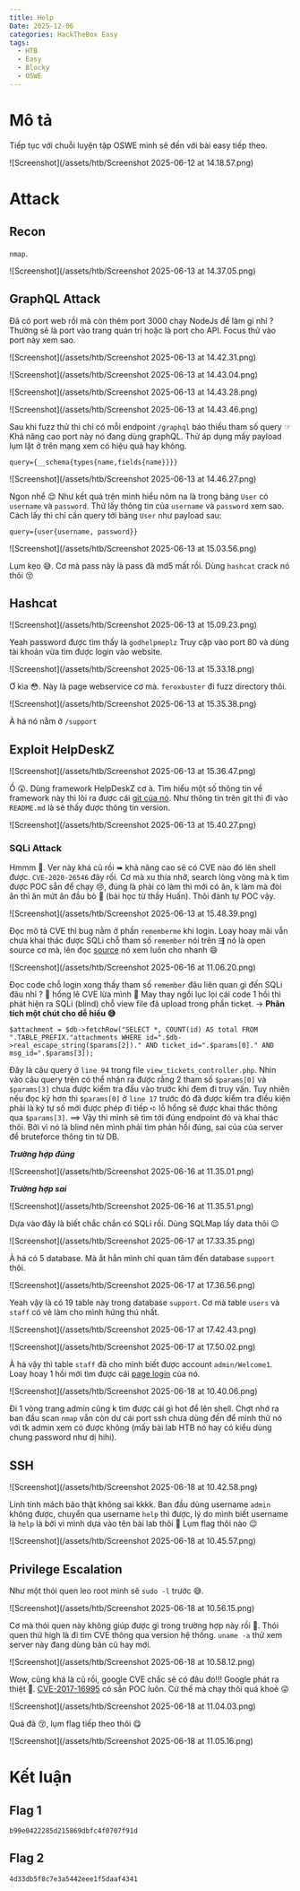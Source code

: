```yaml
---
title: Help
Date: 2025-12-06
categories: HackTheBox Easy
tags:
  - HTB
  - Easy
  - Blocky
  - OSWE
---
```

# Mô tả
Tiếp tục với chuỗi luyện tập OSWE mình sẽ đến với bài easy tiếp theo.

![Screenshot](/assets/htb/Screenshot 2025-06-12 at 14.18.57.png)
# Attack
## Recon
`nmap`.

![Screenshot](/assets/htb/Screenshot 2025-06-13 at 14.37.05.png)
## GraphQL Attack
Đã có port web rồi mà còn thêm port 3000 chạy NodeJs để làm gì nhỉ ? Thường sẽ là port vào trang quản trị hoặc là port cho API. Focus thử vào port này xem sao.

![Screenshot](/assets/htb/Screenshot 2025-06-13 at 14.42.31.png)

![Screenshot](/assets/htb/Screenshot 2025-06-13 at 14.43.04.png)

![Screenshot](/assets/htb/Screenshot 2025-06-13 at 14.43.28.png)

![Screenshot](/assets/htb/Screenshot 2025-06-13 at 14.43.46.png)

Sau khi fuzz thử thì chỉ có mỗi endpoint `/graphql` báo thiếu tham số query ☞ Khả năng cao port này nó đang dùng graphQL.
Thử áp dụng mấy payload lụm lặt ở trên mạng xem có hiệu quả hay không. 
```
query={__schema{types{name,fields{name}}}}
```

![Screenshot](/assets/htb/Screenshot 2025-06-13 at 14.46.27.png)

Ngon nhể 😌
Như kết quả trên mình hiểu nôm na là trong bảng `User` có `username` và `password`. Thử lấy thông tin của `username` và `password` xem sao.
Cách lấy thì chỉ cần query tới bảng `User` như payload sau: 
```
query={user{username, password}}
```

![Screenshot](/assets/htb/Screenshot 2025-06-13 at 15.03.56.png)

Lụm kẹo 😅. Cơ mà pass này là pass đã md5 mất rồi. Dùng `hashcat` crack nó thôi 😚

## Hashcat
![Screenshot](/assets/htb/Screenshot 2025-06-13 at 15.09.23.png)

Yeah password được tìm thấy là `godhelpmeplz`
Truy cập vào port 80 và dùng tài khoản vừa tìm được login vào website.

![Screenshot](/assets/htb/Screenshot 2025-06-13 at 15.33.18.png)

Ơ kìa 😳. Này là page webservice cơ mà. `feroxbuster` đi fuzz directory thôi.

![Screenshot](/assets/htb/Screenshot 2025-06-13 at 15.35.38.png)

À há nó nằm ở `/support`
## Exploit HelpDeskZ 
![Screenshot](/assets/htb/Screenshot 2025-06-13 at 15.36.47.png)

Ồ 😲. Dùng framework HelpDeskZ cơ à. Tìm hiểu một số thông tin về framework này thì lòi ra được cái [git của nó](https://github.com/helpdesk-z/helpdeskz-dev?tab=readme-ov-file).
Như thông tin trên git thì đi vào `README.md` là sẽ thấy được thông tin version.

![Screenshot](/assets/htb/Screenshot 2025-06-13 at 15.40.27.png)
### SQLi Attack
Hmmm 🤔. Ver này khá cũ rồi ➠ khả năng cao sẽ có CVE nào đó lên shell được.
`CVE-2020-26546` đây rồi.
Cơ mà xu thía nhở, search lòng vòng mà k tìm được POC sẵn để chạy 😢, đúng là phải có làm thì mới có ăn, k làm mà đòi ăn thì ăn mứt ăn đầu bò 🥹 (bài học từ thầy Huấn).
Thôi đành tự POC vậy. 

![Screenshot](/assets/htb/Screenshot 2025-06-13 at 15.48.39.png)

Đọc mô tả CVE thì bug nằm ở phần `rememberme` khi login.
Loay hoay mãi vẫn chưa khai thác được SQLi chỗ tham số `remember` nói trên ⇶ nó là open source cơ mà, lên đọc [source](https://github.com/ViktorNova/HelpDeskZ) nó xem luôn cho nhanh 😄

![Screenshot](/assets/htb/Screenshot 2025-06-16 at 11.06.20.png)

Đọc code chỗ login xong thấy tham số `remember` đâu liên quan gì đến SQLi đâu nhỉ ? 🤔 hổng lẽ CVE lừa mình 🤨
May thay ngồi lục lọi cái code 1 hồi thì phát hiện ra SQLi (blind) chỗ view file đã upload trong phần ticket.
→ **Phân tích một chút cho dễ hiểu 😅**
```
$attachment = $db->fetchRow("SELECT *, COUNT(id) AS total FROM ".TABLE_PREFIX."attachments WHERE id=".$db->real_escape_string($params[2])." AND ticket_id=".$params[0]." AND msg_id=".$params[3]);
```
Đây là câu query ở `line 94` trong file `view_tickets_controller.php`. Nhìn vào câu query trên có thể nhận ra được rằng 2 tham số `$params[0]` và `$params[3]` chưa được kiểm tra đầu vào trước khi đem đi truy vấn. Tuy nhiên nếu đọc kỹ hơn thì `$params[0]` ở `line 17` trước đó đã được kiểm tra điều kiện phải là ký tự số mới được phép đi tiếp ➪ lỗ hổng sẽ được khai thác thông qua `$params[3]`.
⟹ Vậy thì mình sẽ tìm tới đúng endpoint đó và khai thác thôi. Bởi vì nó là blind nên mình phải tìm phản hồi đúng, sai của của server để bruteforce thông tin từ DB.

_**Trường hợp đúng**_

![Screenshot](/assets/htb/Screenshot 2025-06-16 at 11.35.01.png)

_**Trường hợp sai**_

![Screenshot](/assets/htb/Screenshot 2025-06-16 at 11.35.51.png)

Dựa vào đây là biết chắc chắn có SQLi rồi. Dùng SQLMap lấy data thôi 😉

![Screenshot](/assets/htb/Screenshot 2025-06-17 at 17.33.35.png)

À há có 5 database. Mà ắt hẳn mình chỉ quan tâm đến database `support` thôi.

![Screenshot](/assets/htb/Screenshot 2025-06-17 at 17.36.56.png)

Yeah vậy là có 19 table này trong database `support`. Cơ mà table `users` và `staff` có vẻ làm cho mình hứng thú nhất.

![Screenshot](/assets/htb/Screenshot 2025-06-17 at 17.42.43.png)

![Screenshot](/assets/htb/Screenshot 2025-06-17 at 17.50.02.png)

À há vậy thì table `staff` đã cho mình biết được account `admin/Welcome1`. Loay hoay 1 hồi mới tìm được cái [page login](http://help.htb/support/?v=staff) của nó.

![Screenshot](/assets/htb/Screenshot 2025-06-18 at 10.40.06.png)

Đi 1 vòng trang admin cũng k tìm được cái gì hot để lên shell. Chợt nhớ ra ban đầu scan `nmap` vẫn còn dư cái port ssh chưa dùng đến để mình thử nó với tk admin xem có được không (mấy bài lab HTB nó hay có kiểu dùng chung password như dị hihi).
## SSH
![Screenshot](/assets/htb/Screenshot 2025-06-18 at 10.42.58.png)

Linh tính mách bảo thật không sai kkkk. Ban đầu dùng username `admin` không được, chuyển qua username `help` thì được, lý do mình biết username là `help` là bởi vì mình dựa vào tên bài lab thôi 🤣
Lụm flag thôi nào 😉

![Screenshot](/assets/htb/Screenshot 2025-06-18 at 10.45.57.png)
## Privilege Escalation
Như một thói quen leo root mình sẽ `sudo -l` trước 😅.

![Screenshot](/assets/htb/Screenshot 2025-06-18 at 10.56.15.png)

Cơ mà thói quen này không giúp được gì trong trường hợp này rồi 🤣. Thói quen thứ high là đi tìm CVE thông qua version hệ thống. `uname -a` thử xem server này đang dùng bản cũ hay mới.

![Screenshot](/assets/htb/Screenshot 2025-06-18 at 10.58.12.png)

Wow, cũng khá là cũ rồi, google CVE chắc sẽ có đâu đó!!!
Google phát ra thiệt 🤪. [CVE-2017-16995](https://github.com/Al1ex/CVE-2017-16995) có sẵn POC luôn. Cứ thế mà chạy thôi quá khoẻ 😜

![Screenshot](/assets/htb/Screenshot 2025-06-18 at 11.04.03.png)

Quá đã 😚, lụm flag tiếp theo thôi 😋

![Screenshot](/assets/htb/Screenshot 2025-06-18 at 11.05.16.png)
# Kết luận
## Flag 1
```
b99e0422285d215869dbfc4f0707f91d
```
## Flag 2
```
4d33db5f8c7e3a5442eee1f5daaf4341
```